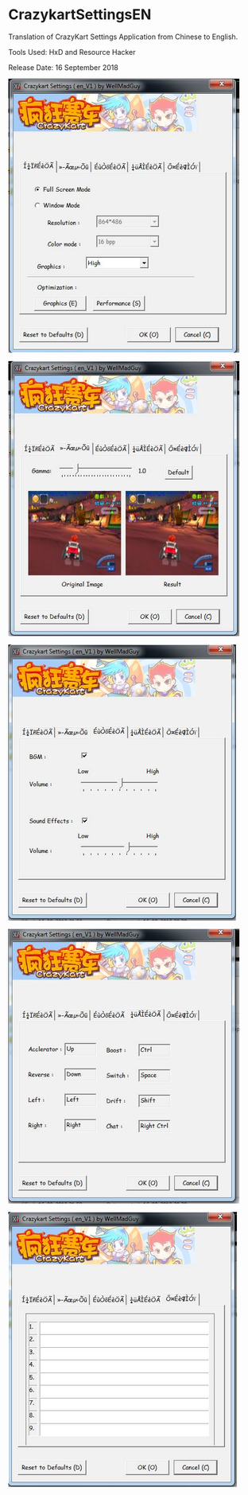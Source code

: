 # CrazykartSettingsEN
Translation of CrazyKart Settings Application from Chinese to English.

Tools Used: HxD and Resource Hacker

Release Date: 16 September 2018

![](images/1.jpg)


![](images/2.jpg)


![](images/3.jpg)


![](images/4.jpg)


![](images/5.jpg)
